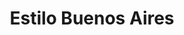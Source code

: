 ---
title: "Estilo Buenos Aires"
url: /ciudad-autonoma-de-buenos-aires/estilo-buenos-aires/
shop: peluquería
---